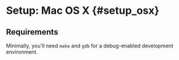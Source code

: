
Setup: Mac OS X       {#setup_osx}
================

## Requirements
Minimally, you'll need `make` and `gdb` for a debug-enabled development environment.

